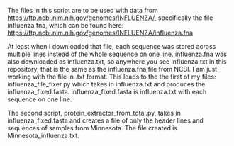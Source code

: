 The files in this script are to be used with data from https://ftp.ncbi.nlm.nih.gov/genomes/INFLUENZA/, specifically the file influenza.fna, which can be found here: https://ftp.ncbi.nlm.nih.gov/genomes/INFLUENZA/influenza.fna 

At least when I downloaded that file, each sequence was stored across multiple lines instead of the whole sequence on one line. influenza.fna was also downloaded as influenza.txt, so anywhere you see influenza.txt in this repository, that is the same as the influenza.fna file from NCBI. I am just working with the file in .txt format. This leads to the the first of my files: 
  influenza_file_fixer.py 
which takes in influenza.txt and produces the influenza_fixed.fasta. influenza_fixed.fasta is influenza.txt with each sequence on one line. 

The second script, protein_extractor_from_total.py, takes in influenza_fixed.fasta and creates a file of only the header lines and sequences of samples from Minnesota. The file created is Minnesota_influenza.txt. 


